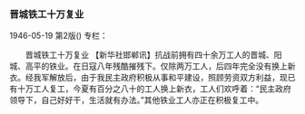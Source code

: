 ### 晋城铁工十万复业

1946-05-19
第2版()
专栏：

　　晋城铁工十万复业
    【新华社邯郸讯】抗战前拥有四十余万工人的晋城、阳城、高平的铁业。在日寇八年残酷摧残下。仅除两万工人，后四年完全没有换上新衣。经我军解放后，由于我民主政府积极从事和平建设，照顾劳资双方利益，现已有十万工人复工，今夏有百分之八十的工人换上新衣，工人们欢呼着：“民主政府领导下，自己好好干，生活就有办法。”其他铁业工人亦正在积极复工中。
